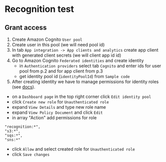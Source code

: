 # Recognition test

## Grant access
1. Create Amazon Cognito `User pool`
2. Create user in this pool (we will need pool id)
3. In tab `App integration -> App clients and analytics` create app client with generated client secrets (we will client app id id)
4. Go to Amazon Cognito `Federated identities` and create identity
    - in `Authentication providers` select tab `Cognito` and enter ids for user pool from p.2 and for app client from p.3
    - get identity pool id (`identityPoolId`) from `Sample code`
5. After creating identity we have to manage permissions for identity roles (see [docs](https://docs.aws.amazon.com/cognito/latest/developerguide/identity-pools.html#change-the-role-associated-with-an-identity-type)).
- on a `Dashboard page` in the top right corner click `Edit identity pool`
- click `Create new role` for `Unauthenticated role`
- expand `View Details` and type new role name
- expand `View Policy Document` and click `Edit`
- in array "Action" add permissions for role
```
"recognition:*",
"s3:*",
"sqs:*",
"sns:*"
```

- click `Allow` and select created role for `Unauthenticated role`
- click `Save changes`